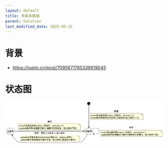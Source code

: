 ```yaml
---
layout: default
title: 多版本数据
parent: Solution
last_modified_date: 2025-05-25
---
```


# 背景
- https://juejin.cn/post/7095671785336619045

# 状态图
![multiple_version.png](img%2Fmultiple_version.png)